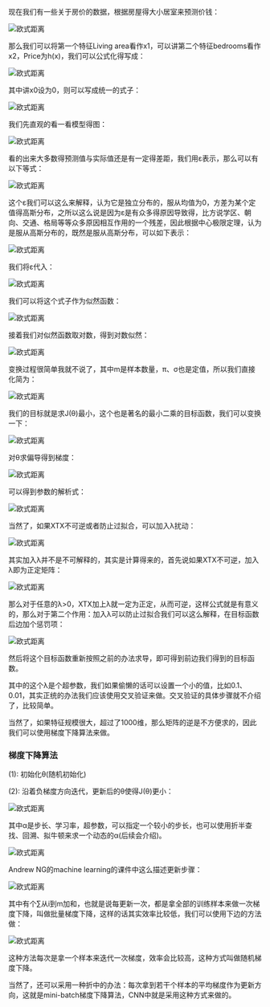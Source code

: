 现在我们有一些关于房价的数据，根据房屋得大小居室来预测价钱：

![欧式距离](../../images/lr.png)

那么我们可以将第一个特征Living area看作x1，可以讲第二个特征bedrooms看作x2，Price为h(x)，我们可以公式化得写成：

![欧式距离](../../images/lr1.png)

其中讲x0设为0，则可以写成统一的式子：

![欧式距离](../../images/lr2.png)

我们先直观的看一看模型得图：

![欧式距离](../../images/lr3.png)

看的出来大多数得预测值与实际值还是有一定得差距，我们用ε表示，那么可以有以下等式：

![欧式距离](../../images/lr4.png)

这个ε我们可以这么来解释，认为它是独立分布的，服从均值为0，方差为某个定值得高斯分布，之所以这么说是因为ε是有众多得原因导致得，比方说学区、朝向、交通、格局等等众多原因相互作用的一个残差，因此根据中心极限定理，认为是服从高斯分布的，既然是服从高斯分布，可以如下表示：

![欧式距离](../../images/lr5.png)

我们将ε代入：

![欧式距离](../../images/lr6.png)

我们可以将这个式子作为似然函数：

![欧式距离](../../images/lr7.png)

接着我们对似然函数取对数，得到对数似然：

![欧式距离](../../images/lr8.png)

变换过程很简单我就不说了，其中m是样本数量，π、σ也是定值，所以我们直接化简为：

![欧式距离](../../images/lr9.png)

我们的目标就是求J(θ)最小，这个也是著名的最小二乘的目标函数，我们可以变换一下：

![欧式距离](../../images/lr10.png)

对θ求偏导得到梯度：

![欧式距离](../../images/lr11.png)

可以得到参数的解析式：

![欧式距离](../../images/lr12.png)

当然了，如果XTX不可逆或者防止过拟合，可以加入λ扰动：

![欧式距离](../../images/lr13.png)

其实加入λ并不是不可解释的，其实是计算得来的，首先说如果XTX不可逆，加入λ即为正定矩阵：

![欧式距离](../../images/lr14.png)

那么对于任意的λ>0，XTX加上λ就一定为正定，从而可逆，这样公式就是有意义的，那么对于第二个作用：加入λ可以防止过拟合我们可以这么解释，在目标函数后边加个惩罚项：

![欧式距离](../../images/lr15.png)

然后将这个目标函数重新按照之前的办法求导，即可得到前边我们得到的目标函数。

其中的这个λ是个超参数，我们如果偷懒的话可以设置一个小的值，比如0.1、0.01，其实正统的办法我们应该使用交叉验证来做。交叉验证的具体步骤就不介绍了，比较简单。

当然了，如果特征规模很大，超过了1000维，那么矩阵的逆是不方便求的，因此我们可以使用梯度下降算法来做。

### 梯度下降算法

(1):  初始化θ(随机初始化)

(2):  沿着负梯度方向迭代，更新后的θ使得J(θ)更小：

![欧式距离](../../images/lr16.png)

其中α是步长、学习率，超参数，可以指定一个较小的步长，也可以使用折半查找、回溯、拟牛顿来求一个动态的α(后续会介绍)。

![欧式距离](../../images/lr17.png)

Andrew NG的machine learning的课件中这么描述更新步骤：

![欧式距离](../../images/lr18.png)

其中有个∑从i到m加和，也就是说每更新一次，都是拿全部的训练样本来做一次梯度下降，叫做批量梯度下降，这样的话其实效率比较低，我们可以使用下边的方法做：

![欧式距离](../../images/lr19.png)

这种方法每次是拿一个样本来迭代一次梯度，效率会比较高，这种方式叫做随机梯度下降。

当然了，还可以采用一种折中的办法：每次拿到若干个样本的平均梯度作为更新方向，这就是mini-batch梯度下降算法，CNN中就是采用这种方式来做的。


